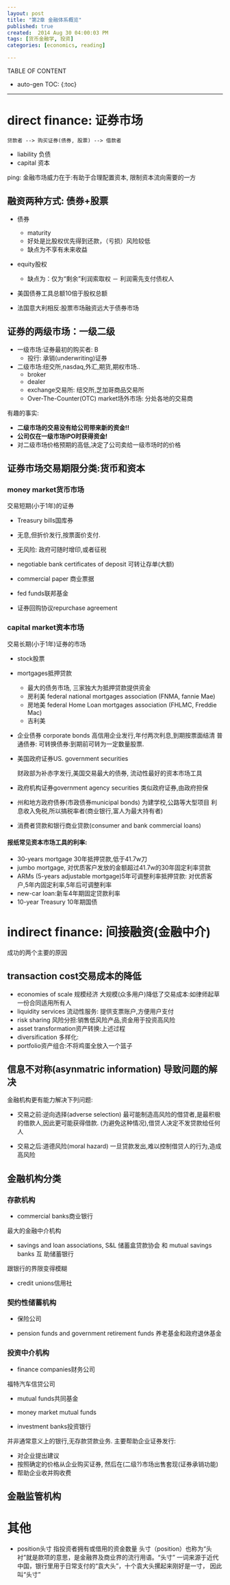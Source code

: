 ```yaml
---
layout: post
title: "第2章 金融体系概览"
published: true
created:  2014 Aug 30 04:00:03 PM
tags: [货币金融学, 投资]
categories: [economics, reading]

---
```


TABLE OF CONTENT

* auto-gen TOC:
{:toc}

- - -



# direct finance: 证券市场

    贷款者 --> 购买证券(债券, 股票) --> 借款者 

* liability 负债
* capital 资本

ping: 金融市场威力在于:有助于合理配置资本, 限制资本流向需要的一方

## 融资两种方式: 债券+股票

* 债券
    * maturity
    * 好处是比股权优先得到还款，（亏损）风险较低
    * 缺点为不享有未来收益
     

* equity股权
    * 缺点为：仅为“剩余”利润索取权 － 利润需先支付债权人

* 美国债券工具总额10倍于股权总额
* 法国意大利相反:股票市场融资远大于债券市场

## 证券的两级市场：一级二级

* 一级市场:证券最初的购买者: 
    B
    * 投行: 承销(underwriting)证券
* 二级市场:纽交所,nasdaq,外汇,期货,期权市场..
    * broker
    * dealer
    * exchange交易所: 纽交所,芝加哥商品交易所
    * Over-The-Counter(OTC) market场外市场: 分处各地的交易商


有趣的事实:

* **二级市场的交易没有给公司带来新的资金!!**
* **公司仅在一级市场IPO时获得资金!**
* 对二级市场价格预期的高低,决定了公司卖给一级市场时的价格

## 证券市场交易期限分类:货币和资本

### money market货币市场

交易短期(小于1年)的证券

* Treasury bills国库券

* 无息,但折价发行,按票面价支付.
* 无风险: 政府可随时增印,或者征税

* negotiable bank certificates of deposit 可转让存单(大额)
* commercial paper 商业票据
* fed funds联邦基金
* 证券回购协议repurchase agreement

### capital market资本市场

交易长期(小于1年)证券的市场

  * stock股票
  * mortgages抵押贷款
    * 最大的债务市场, 三家独大为抵押贷款提供资金
    * 房利美 federal national mortgages association (FNMA, fannie Mae)
    * 房地美 federal Home Loan mortgages association (FHLMC, Freddie Mac)
    * 吉利美

  * 企业债券 corporate bonds
    高信用企业发行,年付两次利息,到期按票面结清
    普通债券:
    可转换债券:到期前可转为一定数量股票.

  * 美国政府证券US. government securities

    财政部为补赤字发行,美国交易最大的债券, 流动性最好的资本市场工具

  * 政府机构证券government agency securities
    类似政府证券,由政府担保

  * 州和地方政府债券(市政债券municipal bonds)
    为建学校,公路等大型项目
    利息收入免税,所以搞税率者(商业银行,富人为最大持有者)

  * 消费者贷款和银行商业贷款(consumer and bank commercial loans)

#### 报纸常见资本市场工具的利率:

* 30-years mortgage 30年抵押贷款,低于41.7w刀
* jumbo mortgage, 对优质客户发放的金额超过41.7w的30年固定利率贷款
* ARMs (5-years adjustable mortgage)5年可调整利率抵押贷款: 对优质客户,5年内固定利率,5年后可调整利率
* new-car loan:新车4年期固定贷款利率
* 10-year Treasury 10年期国债

# indirect finance: 间接融资(金融中介)

成功的两个主要的原因

## transaction cost交易成本的降低

* economies of scale 规模经济
  大规模(众多用户)降低了交易成本:如律师起草一份合同适用所有人
* liquidity services 流动性服务: 提供支票账户,方便用户支付
* risk sharing 风险分担:销售低风险产品,资金用于投资高风险
* asset transformation资产转换:上述过程
* diversification 多样化:
* portfolio资产组合:不将鸡蛋全放入一个篮子

## 信息不对称(asynmatric information) 导致问题的解决

金融机构更有能力解决下列问题:

* 交易之前:逆向选择(adverse selection)
  最可能制造高风险的借贷者,是最积极的借款人,因此更可能获得借款.
  (为避免这种情况),借贷人决定不发贷款给任何人

* 交易之后:道德风险(moral hazard)
  一旦贷款发出,难以控制借贷人的行为,造成高风险


## 金融机构分类

### 存款机构

* commercial banks商业银行

最大的金融中介机构

* savings and loan associations, S&L 储蓄盒贷款协会 和 mutual savings banks 互
  助储蓄银行

跟银行的界限变得模糊

* credit unions信用社

### 契约性储蓄机构

* 保险公司

* pension funds and government retirement funds 养老基金和政府退休基金

### 投资中介机构

* finance companies财务公司

福特汽车信贷公司

* mutual funds共同基金

* money market mutual funds

* investment banks投资银行

并非通常意义上的银行,无存款贷款业务.
主要帮助企业证券发行: 
* 对企业提出建议
* 按照确定的价格从企业购买证券, 然后在(二级?)市场出售套现(证券承销功能)
* 帮助企业收并购收费


## 金融监管机构



# 其他
* position头寸 指投资者拥有或借用的资金数量
头寸（position）也称为“头衬”就是款项的意思，是金融界及商业界的流行用语。“头寸”
一词来源于近代中国，银行里用于日常支付的“袁大头”，十个袁大头摞起来刚好是一寸，
因此叫“头寸”

